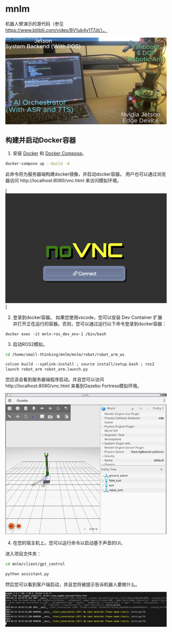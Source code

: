 # mnlm
机器人臂演示的源代码（参见 https://www.bilibili.com/video/BV1ub4y1T7Jt/）。

[![图片替代文本](./images/screen.png)](https://www.bilibili.com/video/BV1ub4y1T7Jt/?vd_source=08295b5b4b3c5ece73fb91e3a54d202a)

## 构建并启动Docker容器

1. 安装 [Docker](https://docs.docker.com/get-docker/) 和 [Docker Compose](https://docs.docker.com/compose/install/)。
```bash
docker-compose up --build -d
```

此命令将为服务器端构建docker镜像，并启动docker容器。
用户也可以通过浏览器访问 http://localhost:8080/vnc.html 来访问模拟环境。

[![IMAGE ALT TEXT HERE](./images/novnc.png)]

2. 登录到docker容器。
如果您使用vscode，您可以安装 Dev Container 扩展并打开正在运行的容器。否则，您可以通过运行以下命令登录到docker容器：
```
docker exec -it mnln-ros_dev_env-1 /bin/bash
```

3. 启动ROS2模拟。

```bash
cd /home/small-thinking/mnlm/mnlm/robot/robot_arm_ws
```

```
colcon build --symlink-install ; source install/setup.bash ; ros2 launch robot_arm robot_arm.launch.py
```

您应该会看到服务器端程序启动。并且您可以访问 http://localhost:8080/vnc.html 来看到Gazebo Fortress模拟环境。

![IMAGE ALT TEXT HERE](./images/gazebo.png)

4. 在您的宿主机上。您可以运行命令以启动基于声音的UI。

进入项目文件夹：
```bash
cd mnlm/client/gpt_control
```

```bash
python assistant.py
```
然后您可以看到客户端启动，并且您将被提示告诉机器人要做什么。

![IMAGE ALT TEXT HERE](./images/voice.png)


